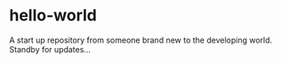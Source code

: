 # hello-world
A start up repository from someone brand new to the developing world. Standby for updates...
